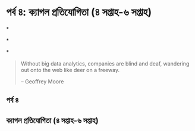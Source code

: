 # পর্ব ৪: ক্যাগল প্রতিযোগিতা \(৪ সপ্তাহ-৬ সপ্তাহ\)

\*

\*

\*

> Without big data analytics, companies are blind and deaf, wandering out onto the web like deer on a freeway.
>
> – Geoffrey Moore

## পর্ব ৪

## ক্যাগল প্রতিযোগিতা \(৪ সপ্তাহ-৬ সপ্তাহ\)

